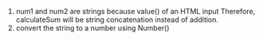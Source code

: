 1. num1 and num2 are strings because value() of an HTML input Therefore, calculateSum will be string concatenation instead of addition.
2. convert the string to a number using Number()